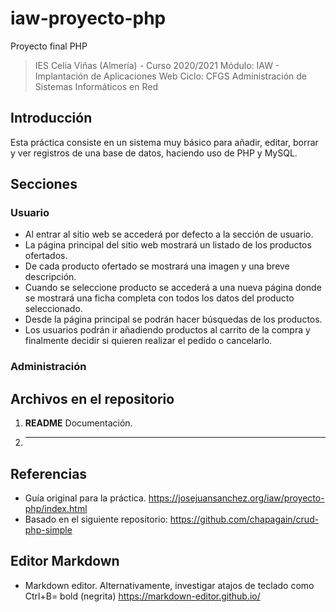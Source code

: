 # iaw-proyecto-php
Proyecto final PHP

> IES Celia Viñas (Almería) - Curso 2020/2021
Módulo: IAW - Implantación de Aplicaciones Web
Ciclo: CFGS Administración de Sistemas Informáticos en Red

**Introducción**
------------
Esta práctica consiste en un sistema muy básico para añadir, editar, borrar y ver registros de una base de datos, haciendo uso de PHP y MySQL.

**Secciones**
------------

### Usuario

- Al entrar al sitio web se accederá por defecto a la sección de usuario.
- La página principal del sitio web mostrará un listado de los productos ofertados.
- De cada producto ofertado se mostrará una imagen y una breve descripción.
- Cuando se seleccione producto se accederá a una nueva página donde se mostrará una ficha completa con todos los datos del producto seleccionado.
- Desde la página principal se podrán hacer búsquedas de los productos.
- Los usuarios podrán ir añadiendo productos al carrito de la compra y finalmente decidir si quieren realizar el pedido o cancelarlo.


### Administración



**Archivos en el repositorio**
------------
1. **README**           Documentación.
2. ****        


**Referencias**
------------
- Guía original para la práctica.
https://josejuansanchez.org/iaw/proyecto-php/index.html
- Basado en el siguiente repositorio:
https://github.com/chapagain/crud-php-simple


**Editor Markdown**
------------
- Markdown editor. Alternativamente, investigar atajos de teclado como Ctrl+B= bold (negrita) 
https://markdown-editor.github.io/